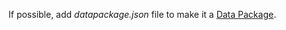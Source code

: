 If possible, add *datapackage.json* file to make it a [Data Package](https://frictionlessdata.io/data-package/).
